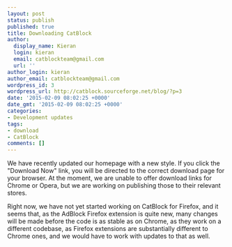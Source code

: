 ```yaml
---
layout: post
status: publish
published: true
title: Downloading CatBlock
author:
  display_name: Kieran
  login: kieran
  email: catblockteam@gmail.com
  url: ''
author_login: kieran
author_email: catblockteam@gmail.com
wordpress_id: 3
wordpress_url: http://catblock.sourceforge.net/blog/?p=3
date: '2015-02-09 08:02:25 +0000'
date_gmt: '2015-02-09 08:02:25 +0000'
categories:
- Development updates
tags:
- download
- CatBlock
comments: []
---
```

<p>We have recently updated our homepage with a new style. If you click the "Download Now" link, you will be directed to the correct download page for your browser. At the moment, we are unable to offer download links for Chrome or Opera, but we are working on publishing those to their relevant stores.</p>
<p>Right now, we have not yet started working on CatBlock for Firefox, and it seems that, as the AdBlock Firefox extension is quite new, many changes will be made before the code is as stable as on Chrome, as they work on a different codebase, as Firefox extensions are substantially different to Chrome ones, and we would have to work with updates to that as well.</p>
